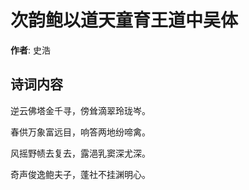 # 次韵鲍以道天童育王道中吴体

**作者**: 史浩

## 诗词内容

逆云佛塔金千寻，傍耸滴翠玲珑岑。

春供万象富远目，响答两地纷啼禽。

风摇野帻去复去，露浥乳窦深尤深。

奇声俊逸鲍夫子，蓬社不挂渊明心。

